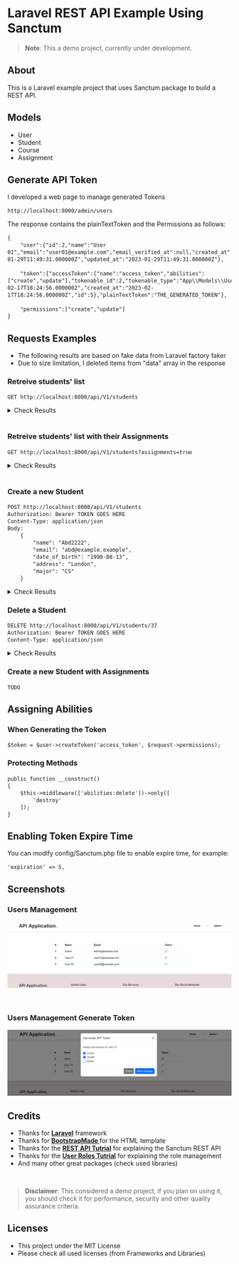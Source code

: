
# Laravel REST API Example Using Sanctum

> **Note**: This a demo project, currently under development.

## About

This is a Laravel example project that uses Sanctum package to build a REST API.

## Models
- User
- Student
- Course
- Assignment


## Generate API Token

I developed a web page to manage generated Tokens
```
http://localhost:8000/admin/users
```

The response contains the plainTextToken and the Permissions as follows:
```
{
    "user":{"id":2,"name":"User 01","email":"user01@example.com","email_verified_at":null,"created_at":"2023-01-29T11:49:31.000000Z","updated_at":"2023-01-29T11:49:31.000000Z"},
    
    "token":{"accessToken":{"name":"access_token","abilities":["create","update"],"tokenable_id":2,"tokenable_type":"App\\Models\\User","updated_at":"2023-02-17T18:24:56.000000Z","created_at":"2023-02-17T18:24:56.000000Z","id":5},"plainTextToken":"THE_GENERATED_TOKEN"},
    
    "permissions":["create","update"]
}
```

## Requests Examples

* The following results are based on fake data from Laravel factory faker
* Due to size limitation, I deleted items from "data" array in the response 

### Retreive students' list

```
GET http://localhost:8000/api/V1/students
```
<details><summary>Check Results</summary>
<br>

```
{
    "data": [
        {
            "id": 1,
            "name": "Tom",
            "email": "test@test.test",
            "dateOfBirth": "1996-10-20",
            "major": "Math",
            "address": "test",
            "status": "active"
        },
        {
            "id": 2,
            "name": "Mac",
            "email": "test@test.test",
            "dateOfBirth": "1975-07-24",
            "major": "Law",
            "address": "test",
            "status": "active"
        },
        {
            "id": 3,
            "name": "Thelma",
            "email": "test@test.test",
            "dateOfBirth": "1985-12-24",
            "major": "Engineering",
            "address": "test",
            "status": "active"
        }
    ],
    "links": {
        "first": "http://localhost:8000/api/V1/students?page=1",
        "last": "http://localhost:8000/api/V1/students?page=2",
        "prev": null,
        "next": "http://localhost:8000/api/V1/students?page=2"
    },
    "meta": {
        "current_page": 1,
        "from": 1,
        "last_page": 2,
        "links": [
            {
                "url": null,
                "label": "&laquo; Previous",
                "active": false
            },
            {
                "url": "http://localhost:8000/api/V1/students?page=1",
                "label": "1",
                "active": true
            },
            {
                "url": "http://localhost:8000/api/V1/students?page=2",
                "label": "2",
                "active": false
            },
            {
                "url": "http://localhost:8000/api/V1/students?page=2",
                "label": "Next &raquo;",
                "active": false
            }
        ],
        "path": "http://localhost:8000/api/V1/students",
        "per_page": 15,
        "to": 15,
        "total": 28
    }
}
```

</details>

<br>

### Retreive students' list with their Assignments

```
GET http://localhost:8000/api/V1/students?assignments=true
```
<details><summary>Check Results</summary>
<br>

```
{
    "data": [
        {
            "id": 13,
            "name": "Prof. Rosemary Flatley",
            "email": "Ariane Hermann",
            "dateOfBirth": "1999-08-27",
            "major": "CS",
            "address": "75234 Iva Estates Apt. 945",
            "status": "active",
            "assignments": [
                {
                    "id": 3,
                    "courseId": 8,
                    "studentId": 13,
                    "grade": 29,
                    "openedAt": "2015-06-14 13:36:03",
                    "solvedAt": "2015-10-09 05:08:50"
                }
            ]
        },
        {
            "id": 14,
            "name": "Murray Will",
            "email": "Maxwell Kuhic",
            "dateOfBirth": "1975-01-24",
            "major": "Engineering",
            "address": "6371 Ondricka Lane",
            "status": "active",
            "assignments": [
                {
                    "id": 4,
                    "courseId": 9,
                    "studentId": 14,
                    "grade": 20,
                    "openedAt": "2017-10-03 08:16:05",
                    "solvedAt": "2003-05-26 13:02:53"
                }
            ]
        },
        {
            "id": 15,
            "name": "Mrs. Thelma Wiza",
            "email": "Jamey Nikolaus",
            "dateOfBirth": "1985-12-24",
            "major": "Engineering",
            "address": "6236 Deon Trace Suite 036",
            "status": "active",
            "assignments": [
                {
                    "id": 5,
                    "courseId": 10,
                    "studentId": 15,
                    "grade": 39,
                    "openedAt": "2015-08-23 10:02:14",
                    "solvedAt": "2016-04-03 17:40:44"
                }
            ]
        }
    ],
    "links": {
        "first": "http://localhost:8000/api/V1/students?assignments=true&page=1",
        "last": "http://localhost:8000/api/V1/students?assignments=true&page=2",
        "prev": null,
        "next": "http://localhost:8000/api/V1/students?assignments=true&page=2"
    },
    "meta": {
        "current_page": 1,
        "from": 1,
        "last_page": 2,
        "links": [
            {
                "url": null,
                "label": "&laquo; Previous",
                "active": false
            },
            {
                "url": "http://localhost:8000/api/V1/students?assignments=true&page=1",
                "label": "1",
                "active": true
            },
            {
                "url": "http://localhost:8000/api/V1/students?assignments=true&page=2",
                "label": "2",
                "active": false
            },
            {
                "url": "http://localhost:8000/api/V1/students?assignments=true&page=2",
                "label": "Next &raquo;",
                "active": false
            }
        ],
        "path": "http://localhost:8000/api/V1/students",
        "per_page": 15,
        "to": 15,
        "total": 28
    }
}
```

</details>

<br>

### Create a new Student

```
POST http://localhost:8000/api/V1/students
Authorization: Bearer TOKEN GOES HERE
Content-Type: application/json
Body:
    {
        "name": "Abd2222",
        "email": "abd@example.example",
        "date_of_birth": "1990-08-13",
        "address": "London",
        "major": "CS"
    }
```
<details><summary>Check Results</summary>
<br>

```
{
    "data": {
        "id": 35,
        "name": "Abd2222",
        "email": "abd@example.example",
        "dateOfBirth": "1990-08-13",
        "major": "CS",
        "address": "London",
        "status": null
    }
}
```
</details>

### Delete a Student

```
DELETE http://localhost:8000/api/V1/students/37
Authorization: Bearer TOKEN GOES HERE
Content-Type: application/json
```
<details><summary>Check Results</summary>
<br>

```
{
    "message": "The item was deleted successfully",
    "code": 200
}
```
</details>

### Create a new Student with Assignments

```
TODO
```

## Assigning Abilities

### When Generating the Token
```
$token = $user->createToken('access_token', $request->permissions);
```

### Protecting Methods
```
public function __construct()
{
    $this->middleware(['abilities:delete'])->only([
        'destroy'
    ]);
}
```

## Enabling Token Expire Time

You can modify config/Sanctum.php file to enable expire time, for example:
```
'expiration' => 5,
```

## Screenshots

### Users Management

![api_example_project_users_management](Documentation/images/api_example_project_users_management.png)

<br>

### Users Management Generate Token

![api_example_project_users_management_generate_token](Documentation/images/api_example_project_users_management_generate_token.png)

## Credits
* Thanks for **[Laravel](https://laravel.com/)** framework
* Thanks for **[BootstrapMade ](https://bootstrapmade.com/)** for the HTML template 
* Thanks for the **[REST API Tutrial](https://www.youtube.com/watch?v=YGqCZjdgJJk)** for explaining the Sanctum REST API
* Thanks for the **[User Roles Tutrial](https://www.youtube.com/watch?v=2u1bJWc9nN4)** for explaining the role management
* And many other great packages (check used libraries)

<br>

> **Disclaimer**: This considered a demo project, if you plan on using it, you should check it for performance, security and other quality assurance criteria.

## Licenses
* This project under the MIT License
* Please check all used licenses (from Frameworks and Libraries)